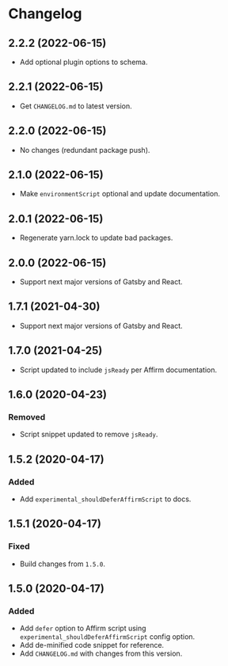 # Changelog

## 2.2.2 (2022-06-15)

- Add optional plugin options to schema.

## 2.2.1 (2022-06-15)

- Get `CHANGELOG.md` to latest version.

## 2.2.0 (2022-06-15)

- No changes (redundant package push).

## 2.1.0 (2022-06-15)

- Make `environmentScript` optional and update documentation.

## 2.0.1 (2022-06-15)

- Regenerate yarn.lock to update bad packages.

## 2.0.0 (2022-06-15)

- Support next major versions of Gatsby and React.

## 1.7.1 (2021-04-30)

- Support next major versions of Gatsby and React.

## 1.7.0 (2021-04-25)

- Script updated to include `jsReady` per Affirm documentation.

## 1.6.0 (2020-04-23)

### Removed

- Script snippet updated to remove `jsReady`.

## 1.5.2 (2020-04-17)

### Added

- Add `experimental_shouldDeferAffirmScript` to docs.

## 1.5.1 (2020-04-17)

### Fixed

- Build changes from `1.5.0`.

## 1.5.0 (2020-04-17)

### Added

- Add `defer` option to Affirm script using `experimental_shouldDeferAffirmScript` config option.
- Add de-minified code snippet for reference.
- Add `CHANGELOG.md` with changes from this version.
